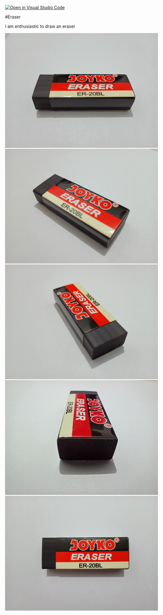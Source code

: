 [![Open in Visual Studio Code](https://classroom.github.com/assets/open-in-vscode-f059dc9a6f8d3a56e377f745f24479a46679e63a5d9fe6f495e02850cd0d8118.svg)](https://classroom.github.com/online_ide?assignment_repo_id=5671433&assignment_repo_type=AssignmentRepo)

#Eraser

I am enthusiastic to draw an eraser

![Eraser1](assets/IMG20210919210701.jpg)
![Eraser2](assets/IMG20210919210715.jpg)
![Eraser3](assets/IMG20210919210900.jpg)
![Eraser4](assets/IMG20210919212407.jpg)
![Eraser5](assets/IMG20210919212659.jpg)
